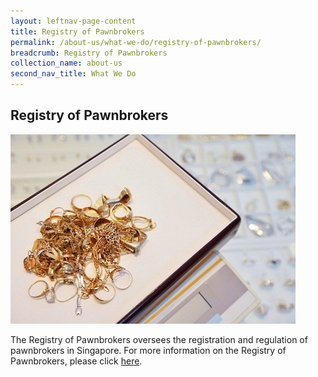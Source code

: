 ```yaml
---
layout: leftnav-page-content
title: Registry of Pawnbrokers
permalink: /about-us/what-we-do/registry-of-pawnbrokers/
breadcrumb: Registry of Pawnbrokers
collection_name: about-us
second_nav_title: What We Do
---
```


<style>
  .image {width: 600px;}
  .image img {max-width: 100%;}
</style>

Registry of Pawnbrokers
---

<div class="image"><img src="/images/1422440196035.jpg/"></div>

The Registry of Pawnbrokers oversees the registration and regulation of pawnbrokers in Singapore. For more information on the Registry of Pawnbrokers, please click [here](https://mlaw-rop-staging.netlify.com/).
